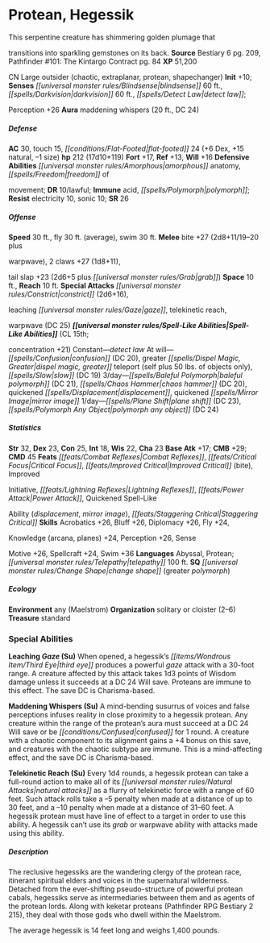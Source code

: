 ﻿---
cssclass: [monsters]

---

# Protean, Hegessik
This serpentine creature has shimmering golden plumage that

transitions into sparkling gemstones on its back.
**Source** Bestiary 6 pg. 209, Pathfinder #101: The Kintargo Contract pg. 84
**XP** 51,200

CN Large outsider (chaotic, extraplanar, protean, shapechanger)
**Init** +10; **Senses** _[[universal monster rules/Blindsense|blindsense]]_ 60 ft., _[[spells/Darkvision|darkvision]]_ 60 ft., _[[spells/Detect Law|detect law]]_;

Perception +26
**Aura** maddening whispers (20 ft., DC 24)

##### Defense

**AC** 30, touch 15, _[[conditions/Flat-Footed|flat-footed]]_ 24 (+6 Dex, +15 natural, –1 size)
**hp** 212 (17d10+119)
**Fort** +17, **Ref** +13, **Will** +16
**Defensive Abilities** _[[universal monster rules/Amorphous|amorphous]]_ anatomy, _[[spells/Freedom|freedom]]_ of

movement; **DR** 10/lawful; **Immune** acid, _[[spells/Polymorph|polymorph]]_; **Resist** electricity 10, sonic 10; **SR** 26

##### Offense
**Speed** 30 ft., fly 30 ft. (average), swim 30 ft.
**Melee** bite +27 (2d8+11/19–20 plus

warpwave), 2 claws +27 (1d8+11),

tail slap +23 (2d6+5 plus _[[universal monster rules/Grab|grab]]_)
**Space** 10 ft., **Reach** 10 ft.
**Special Attacks** _[[universal monster rules/Constrict|constrict]]_ (2d6+16),

leaching _[[universal monster rules/Gaze|gaze]]_, telekinetic reach,

warpwave (DC 25)
**_[[universal monster rules/Spell-Like Abilities|Spell-Like Abilities]]_** (CL 15th;

concentration +21)
Constant—_detect law_ 
At will—_[[spells/Confusion|confusion]]_ (DC 20), greater _[[spells/Dispel Magic, Greater|dispel magic, greater]]_ teleport (self plus 50 lbs. of objects only), _[[spells/Slow|slow]]_ (DC 19) 
3/day—_[[spells/Baleful Polymorph|baleful polymorph]]_ (DC 21), _[[spells/Chaos Hammer|chaos hammer]]_ (DC 20), quickened _[[spells/Displacement|displacement]]_, quickened _[[spells/Mirror Image|mirror image]]_ 
1/day—_[[spells/Plane Shift|plane shift]]_ (DC 23), _[[spells/Polymorph Any Object|polymorph any object]]_ (DC 24)

##### Statistics
**Str** 32, **Dex** 23, **Con** 25, **Int** 18, **Wis** 22, **Cha** 23
**Base Atk** +17; **CMB** +29; **CMD** 45
**Feats** _[[feats/Combat Reflexes|Combat Reflexes]]_, _[[feats/Critical Focus|Critical Focus]]_, _[[feats/Improved Critical|Improved Critical]]_ (bite), Improved

Initiative, _[[feats/Lightning Reflexes|Lightning Reflexes]]_, _[[feats/Power Attack|Power Attack]]_, Quickened Spell-Like

Ability (_displacement_, _mirror image_), _[[feats/Staggering Critical|Staggering Critical]]_
**Skills** Acrobatics +26, Bluff +26, Diplomacy +26, Fly +24,

Knowledge (arcana, planes) +24, Perception +26, Sense

Motive +26, Spellcraft +24, Swim +36
**Languages** Abyssal, Protean; _[[universal monster rules/Telepathy|telepathy]]_ 100 ft.
**SQ** _[[universal monster rules/Change Shape|change shape]]_ (greater _polymorph_)

##### Ecology

**Environment** any (Maelstrom)
**Organization** solitary or cloister (2–6)
**Treasure** standard

### Special Abilities

**Leaching _Gaze_ (Su)** When opened, a hegessik’s _[[items/Wondrous Item/Third Eye|third eye]]_ produces a powerful _gaze_ attack with a 30-foot range. A creature affected by this attack takes 1d3 points of Wisdom damage unless it succeeds at a DC 24 Will save. Proteans are immune to this effect. The save DC is Charisma-based.

**Maddening Whispers (Su)** A mind-bending susurrus of voices and false perceptions infuses reality in close proximity to a hegessik protean. Any creature within the range of the protean’s aura must succeed at a DC 24 Will save or be _[[conditions/Confused|confused]]_ for 1 round. A creature with a chaotic component to its alignment gains a +4 bonus on this save, and creatures with the chaotic subtype are immune. This is a mind-affecting effect, and the save DC is Charisma-based.

**Telekinetic Reach (Su)** Every 1d4 rounds, a hegessik protean can take a full-round action to make all of its _[[universal monster rules/Natural Attacks|natural attacks]]_ as a flurry of telekinetic force with a range of 60 feet. Such attack rolls take a –5 penalty when made at a distance of up to 30 feet, and a –10 penalty when made at a distance of 31–60 feet. A hegessik protean must have line of effect to a target in order to use this ability. A hegessik can’t use its _grab_ or warpwave ability with attacks made using this ability.

##### Description

The reclusive hegessiks are the wandering clergy of the protean race, itinerant spiritual elders and voices in the supernatural wilderness. Detached from the ever-shifting pseudo-structure of powerful protean cabals, hegessiks serve as intermediaries between them and as agents of the protean lords. Along with keketar proteans (Pathfinder RPG Bestiary 2 215), they deal with those gods who dwell within the Maelstrom.

The average hegessik is 14 feet long and weighs 1,400 pounds.